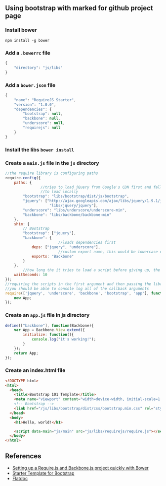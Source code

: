 Using bootstrap with marked for github project page 
----
### Install bower
```npm install -g bower```

### Add a `.bowerrc` file
```javascript
{
    "directory": "js/libs"
}
```

### Add a `bower.json` file
```javascript
{
    "name": "RequireJS Starter",
    "version": "1.0.0",
    "dependencies": {
        "bootstrap": null,
        "backbone": null,
        "underscore": null,
        "requirejs": null
    }
}
```

### Install the libs `bower install`
### Create a `main.js` file in the `js` directory
```javascript
//the require library is configuring paths
require.config({
    paths: {
                //tries to load jQuery from Google's CDN first and falls back
                //to load locally
        "bootstrap": "libs/bootstrap/dist/js/bootstrap",
        "jquery": ["http://ajax.googleapis.com/ajax/libs/jquery/1.9.1/jquery.min",
                    "libs/jquery/jquery"],
        "underscore": "libs/underscore/underscore-min",
        "backbone": "libs/backbone/backbone-min"
    },
    shim: {
        // Bootstrap
        "bootstrap": ["jquery"],
        "backbone": {
                        //loads dependencies first
            deps: ["jquery", "underscore"],
                        //custom export name, this would be lowercase otherwise
            exports: "Backbone"
        }
    },
        //how long the it tries to load a script before giving up, the default is 7
    waitSeconds: 10
});
//requiring the scripts in the first argument and then passing the library namespaces into a callback
//you should be able to console log all of the callback arguments
require(['jquery', 'underscore', 'backbone', 'bootstrap', 'app'], function(jquery, _, Backbone, Bootstrap, App){
    new App;
});
```

### Create an `app.js` file in js directory
```javascript
define(["backbone"], function(Backbone){
    var App = Backbone.View.extend({
        initialize: function(){
            console.log("it's working!");
        }
    });
    return App;
});
```

### Create an index.html file
```html
<!DOCTYPE html>
<html>
  <head>
    <title>Bootstrap 101 Template</title>
    <meta name="viewport" content="width=device-width, initial-scale=1.0">
    <!-- Bootstrap -->
    <link href="/js/libs/bootstrap/dist/css/bootstrap.min.css" rel="stylesheet" media="screen">
  </head>
  <body>
    <h1>Hello, world!</h1>

    <script data-main="js/main" src="js/libs/requirejs/require.js"></script>
  </body>
</html>
```

References
----
- [Setting up a Require.js and Backbone.js project quickly with Bower](http://imstillreallybored.com/2013/08/setting-up-a-require-js-and-backbone-js-project-quickly-with-bower/)
- [Starter Template for Bootstrap](http://getbootstrap.com/examples/starter-template/)
- [Flatdoc](http://ricostacruz.com/flatdoc/)